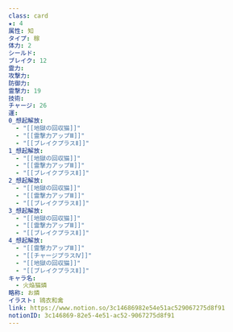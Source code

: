 ```yaml
---
class: card
★: 4
属性: 知
タイプ: 稼
体力: 2
シールド: 
ブレイク: 12
霊力: 
攻撃力: 
防御力: 
霊撃力: 19
技術: 
チャージ: 26
運: 
0_想起解放:
  - "[[地獄の回収猫]]"
  - "[[霊撃力アップⅢ]]"
  - "[[ブレイクプラスⅡ]]"
1_想起解放:
  - "[[地獄の回収猫]]"
  - "[[霊撃力アップⅢ]]"
  - "[[ブレイクプラスⅡ]]"
2_想起解放:
  - "[[地獄の回収猫]]"
  - "[[霊撃力アップⅢ]]"
  - "[[ブレイクプラスⅡ]]"
3_想起解放:
  - "[[地獄の回収猫]]"
  - "[[霊撃力アップⅢ]]"
  - "[[ブレイクプラスⅡ]]"
4_想起解放:
  - "[[霊撃力アップⅢ]]"
  - "[[チャージプラスⅣ]]"
  - "[[地獄の回収猫]]"
  - "[[ブレイクプラスⅡ]]"
キャラ名:
  - 火焔猫燐
略称: お燐
イラスト: 鴇衣和禽
link: https://www.notion.so/3c14686982e54e51ac529067275d8f91
notionID: 3c146869-82e5-4e51-ac52-9067275d8f91
---
```

